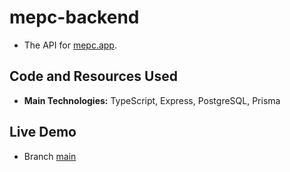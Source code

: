 # mepc-backend

- The API for [mepc.app](https://github.com/francosbenitez/mepc.app).

## Code and Resources Used

- **Main Technologies:** TypeScript, Express, PostgreSQL, Prisma

## Live Demo

- Branch [main](https://quiet-shore-27983.herokuapp.com/)
